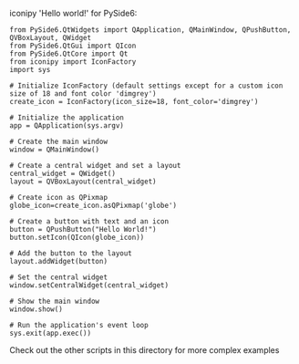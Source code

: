 iconipy 'Hello world!' for PySide6:

    from PySide6.QtWidgets import QApplication, QMainWindow, QPushButton, QVBoxLayout, QWidget
    from PySide6.QtGui import QIcon
    from PySide6.QtCore import Qt
    from iconipy import IconFactory
    import sys
    
    # Initialize IconFactory (default settings except for a custom icon size of 18 and font color 'dimgrey')
    create_icon = IconFactory(icon_size=18, font_color='dimgrey')
    
    # Initialize the application
    app = QApplication(sys.argv)
    
    # Create the main window
    window = QMainWindow()
    
    # Create a central widget and set a layout
    central_widget = QWidget()
    layout = QVBoxLayout(central_widget)
    
    # Create icon as QPixmap
    globe_icon=create_icon.asQPixmap('globe')
    
    # Create a button with text and an icon
    button = QPushButton("Hello World!")
    button.setIcon(QIcon(globe_icon))
    
    # Add the button to the layout
    layout.addWidget(button)
    
    # Set the central widget
    window.setCentralWidget(central_widget)
    
    # Show the main window
    window.show()
    
    # Run the application's event loop
    sys.exit(app.exec())

Check out the other scripts in this directory for more complex examples
